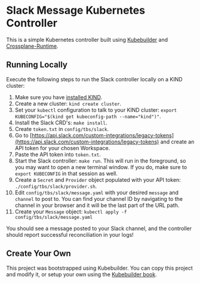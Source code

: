 # Slack Message Kubernetes Controller

This is a simple Kubernetes controller built using [Kubebuilder](https://github.com/crossplaneio/crossplane-runtime) and [Crossplane-Runtime](https://github.com/crossplaneio/crossplane-runtime).

## Running Locally

Execute the following steps to run the Slack controller locally on a KIND cluster:

1. Make sure you have [installed KIND](https://github.com/kubernetes-sigs/kind#installation-and-usage).
2. Create a new cluster: `kind create cluster`.
3. Set your `kubectl` configuration to talk to your KIND cluster: `export KUBECONFIG="$(kind get kubeconfig-path --name="kind")"`.
4. Install the Slack CRD's: `make install`.
5. Create `token.txt` in `config/tbs/slack`.
6. Go to [https://api.slack.com/custom-integrations/legacy-tokens](https://api.slack.com/custom-integrations/legacy-tokens) and create an API token for your chosen Workspace.
7. Paste the API token into `token.txt`.
8. Start the Slack controller: `make run`. This will run in the foreground, so you may want to open a new terminal window. If you do, make sure to `export KUBECONFIG` in that session as well.
9. Create a `Secret` and `Provider` object populated with your API token: `./config/tbs/slack/provider.sh`.
10. Edit `config/tbs/slack/message.yaml` with your desired `message` and `channel` to post to. You can find your channel ID by navigating to the channel in your browser and it will be the last part of the URL path.
11. Create your `Message` object: `kubectl apply -f config/tbs/slack/message.yaml`

You should see a message posted to your Slack channel, and the controller should report successful reconciliation in your logs!

## Create Your Own

This project was bootstrapped using Kubebuilder. You can copy this project and modify it, or setup your own using the [Kubebuilder book](https://book.kubebuilder.io/quick-start.html).